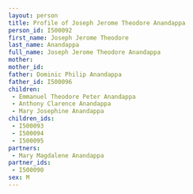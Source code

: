 ```yaml
---
layout: person
title: Profile of Joseph Jerome Theodore Anandappa
person_id: I500092
first_name: Joseph Jerome Theodore
last_name: Anandappa
full_name: Joseph Jerome Theodore Anandappa
mother: 
mother_id: 
father: Dominic Philip Anandappa
father_id: I500096
children:
 - Emmanuel Theodore Peter Anandappa
 - Anthony Clarence Anandappa
 - Mary Josephine Anandappa
children_ids:
 - I500093
 - I500094
 - I500095
partners:
 - Mary Magdalene Anandappa
partner_ids:
 - I500090
sex: M
---
```


